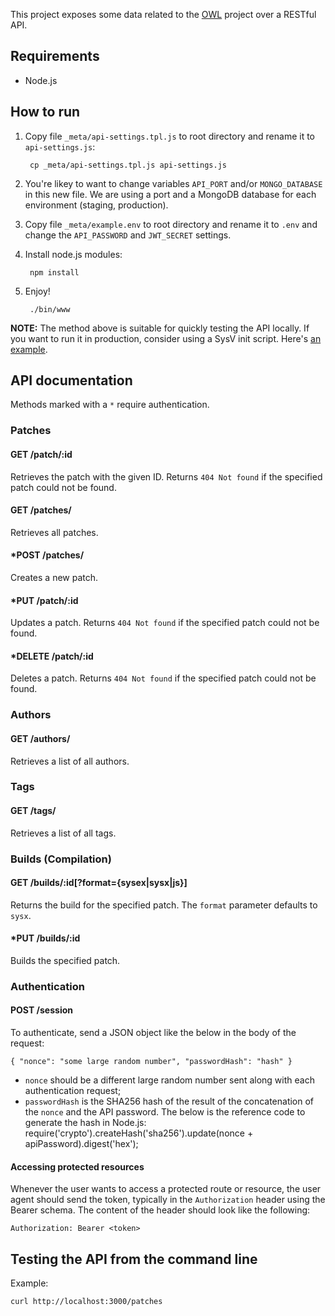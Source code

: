 This project exposes some data related to the [OWL][1] project over a RESTful API.

## Requirements
* Node.js

## How to run
1. Copy file `_meta/api-settings.tpl.js` to root directory and rename it to `api-settings.js`:

        cp _meta/api-settings.tpl.js api-settings.js
2. You're likey to want to change variables `API_PORT` and/or `MONGO_DATABASE` in this new file. We are using a port and a MongoDB database for each environment (staging, production).
3. Copy file `_meta/example.env` to root directory and rename it to `.env` and
change the `API_PASSWORD` and `JWT_SECRET` settings.
4. Install node.js modules:

        npm install
5. Enjoy!

        ./bin/www

**NOTE:** The method above is suitable for quickly testing the API locally. If
you want to run it in production, consider using a SysV init script. Here's [an
example](_meta/init-scripts/owl-api).

## API documentation

Methods marked with a `*` require authentication.

### Patches

#### GET /patch/:id
Retrieves the patch with the given ID. Returns `404 Not found` if the specified
patch could not be found.

#### GET /patches/
Retrieves all patches.

#### *POST /patches/
Creates a new patch.

#### *PUT /patch/:id
Updates a patch. Returns `404 Not found` if the specified patch could not be
found.

#### *DELETE /patch/:id
Deletes a patch.  Returns `404 Not found` if the specified patch could not be
found.

### Authors

#### GET /authors/
Retrieves a list of all authors.

### Tags

#### GET /tags/
Retrieves a list of all tags.

### Builds (Compilation)

#### GET /builds/:id[?format={sysex|sysx|js}]
Returns the build for the specified patch.
The `format` parameter defaults to `sysx`.

#### *PUT /builds/:id
Builds the specified patch.

### Authentication

#### POST /session
To authenticate, send a JSON object like the below in the body of the request:

    { "nonce": "some large random number", "passwordHash": "hash" }

* `nonce` should be a different large random number sent along with each authentication request;
* `passwordHash` is the SHA256 hash of the result of the
concatenation of the `nonce` and the API password. The below is the reference code to generate the hash in Node.js:
        require('crypto').createHash('sha256').update(nonce + apiPassword).digest('hex');

#### Accessing protected resources
Whenever the user wants to access a protected route or resource, the user agent
should send the token, typically in the `Authorization` header using the Bearer
schema. The content of the header should look like the following:

    Authorization: Bearer <token>

## Testing the API from the command line
Example:

    curl http://localhost:3000/patches

[1]: http://hoxtonowl.com/ "Hoxton OpenWare Laboratory"
